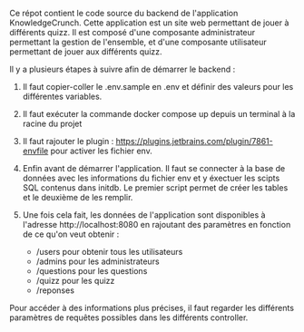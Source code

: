 Ce répot contient le code source du backend de l'application KnowledgeCrunch. Cette application est un site web permettant de jouer à différents quizz. Il est composé d'une composante administrateur permettant la gestion de l'ensemble,
et d'une composante utilisateur permettant de jouer aux différents quizz.

Il y a plusieurs étapes à suivre afin de démarrer le backend :

1. Il faut copier-coller le .env.sample en .env et définir des valeurs pour les différentes variables.
2. Il faut exécuter la commande docker compose up depuis un terminal à la racine du projet
3. Il faut rajouter le plugin : https://plugins.jetbrains.com/plugin/7861-envfile pour activer les fichier env.
4. Enfin avant de démarrer l'application. Il faut se connecter à la base de données avec les informations du fichier env et y éxectuer les scipts SQL contenus dans initdb.
   Le premier script permet de créer les tables et le deuxième de les remplir.

6. Une fois cela fait, les données de l'application sont disponibles à l'adresse http://localhost:8080 en rajoutant des paramètres en fonction de ce qu'on veut obtenir :
   - /users pour obtenir tous les utilisateurs
   - /admins pour les administrateurs
   - /questions pour les questions
   - /quizz pour les quizz
   - /reponses

  Pour accéder à des informations plus précises, il faut regarder les différents paramètres de requêtes possibles dans les différents controller.
